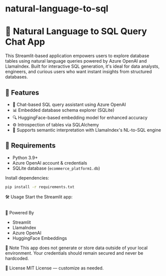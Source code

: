 # natural-language-to-sql

# 🧠 Natural Language to SQL Query Chat App

This Streamlit-based application empowers users to explore database tables using natural language queries powered by Azure OpenAI and LlamaIndex. Built for interactive SQL generation, it's ideal for data analysts, engineers, and curious users who want instant insights from structured databases.

## 🚀 Features

- 💬 Chat-based SQL query assistant using Azure OpenAI
- 📊 Embedded database schema explorer (SQLite)
- 🔍 HuggingFace-based embedding model for enhanced accuracy
- ⚙️ Introspection of tables via SQLAlchemy
- 🧠 Supports semantic interpretation with LlamaIndex's NL-to-SQL engine

## 🔧 Requirements

- Python 3.9+
- Azure OpenAI account & credentials
- SQLite database (`ecommerce_platform1.db`)

Install dependencies:

```bash
pip install -r requirements.txt
```

🛠️ Usage
Start the Streamlit app:

```streamlit run main.py
```

🧩 Powered By
- Streamlit
- LlamaIndex
- Azure OpenAI
- HuggingFace Embeddings


🔐 Note
This app does not generate or store data outside of your local environment. Your credentials should remain secured and never be hardcoded.


📄 License
MIT License — customize as needed.
